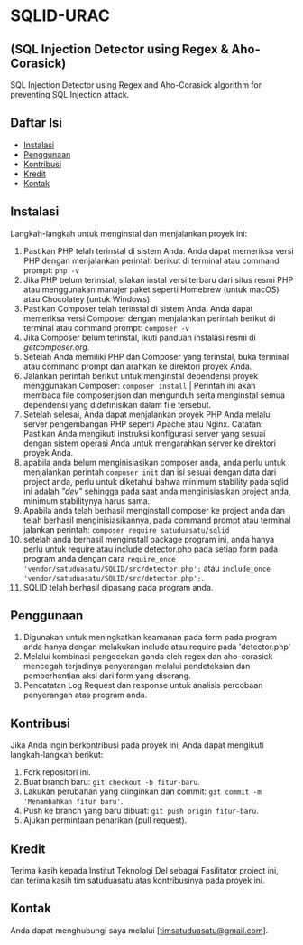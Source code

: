 # SQLID-URAC 
## (SQL Injection Detector using Regex & Aho-Corasick)
SQL Injection Detector using Regex and Aho-Corasick algorithm for preventing SQL Injection attack.

## Daftar Isi

- [Instalasi](#instalasi)
- [Penggunaan](#penggunaan)
- [Kontribusi](#kontribusi)
- [Kredit](#kredit)
- [Kontak](#kontak)

## Instalasi

Langkah-langkah untuk menginstal dan menjalankan proyek ini:

1.  Pastikan PHP telah terinstal di sistem Anda. Anda dapat memeriksa versi PHP dengan menjalankan perintah berikut di terminal atau command prompt: `php -v`
2.  Jika PHP belum terinstal, silakan instal versi terbaru dari situs resmi PHP atau menggunakan manajer paket seperti Homebrew (untuk macOS) atau Chocolatey (untuk Windows).
3.  Pastikan Composer telah terinstal di sistem Anda. Anda dapat memeriksa versi Composer dengan menjalankan perintah berikut di terminal atau command prompt: `composer -v`
4.  Jika Composer belum terinstal, ikuti panduan instalasi resmi di *getcomposer.org*.
5.  Setelah Anda memiliki PHP dan Composer yang terinstal, buka terminal atau command prompt dan arahkan ke direktori proyek Anda.
6.  Jalankan perintah berikut untuk menginstal dependensi proyek menggunakan Composer: `composer install` | Perintah ini akan membaca file composer.json dan mengunduh serta menginstal semua dependensi yang didefinisikan dalam file tersebut.
7.  Setelah selesai, Anda dapat menjalankan proyek PHP Anda melalui server pengembangan PHP seperti Apache atau Nginx. Catatan: Pastikan Anda mengikuti instruksi konfigurasi server yang sesuai dengan sistem operasi Anda untuk mengarahkan server ke direktori proyek Anda.
8.  apabila anda belum menginisiasikan composer anda, anda perlu untuk menjalankan perintah `composer init` dan isi sesuai dengan data dari project anda, perlu untuk diketahui bahwa minimum stability pada sqlid ini adalah *"dev"* sehingga pada saat anda menginisiasikan project anda, minimum stabilitynya harus sama. 
9.  Apabila anda telah berhasil menginstall composer ke project anda dan telah berhasil menginisiasikannya, pada command prompt atau terminal jalankan perintah: `composer require satuduasatu/sqlid`
10.  setelah anda berhasil menginstall package program ini, anda hanya perlu untuk require atau include detector.php pada setiap form pada program anda dengan cara `require_once 'vendor/satuduasatu/SQLID/src/detector.php';` atau `include_once 'vendor/satuduasatu/SQLID/src/detector.php';`.
11. SQLID telah berhasil dipasang pada program anda.

## Penggunaan

1. Digunakan untuk meningkatkan keamanan pada form pada program anda hanya dengan melakukan include atau require pada 'detector.php'
2. Melalui kombinasi pengecekan ganda oleh regex dan aho-corasick mencegah terjadinya penyerangan melalui pendeteksian dan pemberhentian aksi dari form yang diserang.
3. Pencatatan Log Request dan response untuk analisis percobaan penyerangan atas program anda.

## Kontribusi

Jika Anda ingin berkontribusi pada proyek ini, Anda dapat mengikuti langkah-langkah berikut:

1. Fork repositori ini.
2. Buat branch baru: `git checkout -b fitur-baru`.
3. Lakukan perubahan yang diinginkan dan commit: `git commit -m 'Menambahkan fitur baru'`.
4. Push ke branch yang baru dibuat: `git push origin fitur-baru`.
5. Ajukan permintaan penarikan (pull request).

## Kredit

Terima kasih kepada Institut Teknologi Del sebagai Fasilitator project ini, dan terima kasih tim satuduasatu atas kontribusinya pada proyek ini.

## Kontak

Anda dapat menghubungi saya melalui [timsatuduasatu@gmail.com].



